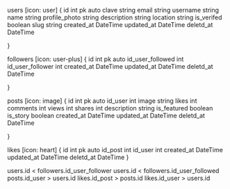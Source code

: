 users [icon: user] {
    id int pk auto
    clave string
    email string
    username string
    name string
    profile_photo string
    description string
    location string
    is_verifed boolean
    slug string
    created_at DateTime
    updated_at DateTime
    deletd_at DateTime

}


followers [icon: user-plus] {
  id int pk auto
  id_user_followed int
  id_user_follower int
  created_at DateTime
  updated_at DateTime
  deletd_at DateTime

}

posts [icon: image] {
  id int pk auto
  id_user int
  image string
  likes int
  comments int
  views int
  shares int
  description string
  is_featured boolean
  is_story boolean
  created_at DateTime
  updated_at DateTime
  deletd_at DateTime

}

likes [icon: heart] {
  id int pk auto
  id_post int
  id_user int
  created_at DateTime
  updated_at DateTime
  deletd_at DateTime
}

users.id < followers.id_user_follower
users.id < followers.id_user_followed
posts.id_user > users.id
likes.id_post > posts.id
likes.id_user > users.id
